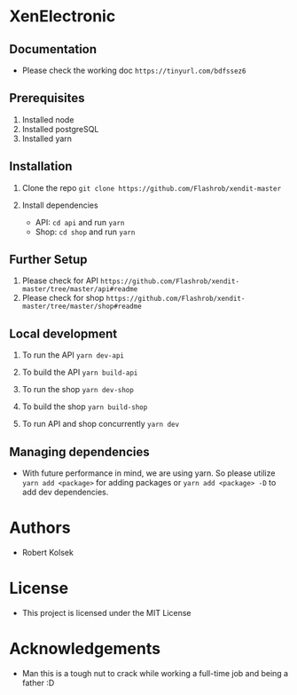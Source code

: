 # XenElectronic

## Documentation

- Please check the working doc
   `https://tinyurl.com/bdfssez6`

## Prerequisites

1. Installed node
2. Installed postgreSQL
3. Installed yarn

## Installation

1. Clone the repo
   `git clone https://github.com/Flashrob/xendit-master`

2. Install dependencies
   - API: `cd api` and run `yarn`
   - Shop: `cd shop` and run `yarn`

## Further Setup

1. Please check for API `https://github.com/Flashrob/xendit-master/tree/master/api#readme`
2. Please check for shop `https://github.com/Flashrob/xendit-master/tree/master/shop#readme`

## Local development

1. To run the API
   `yarn dev-api`
2. To build the API
   `yarn build-api`

3. To run the shop
   `yarn dev-shop`
4. To build the shop
   `yarn build-shop`

5. To run API and shop concurrently
   `yarn dev`

## Managing dependencies

- With future performance in mind, we are using yarn. So please utilize `yarn add <package>` for adding packages or `yarn add <package> -D` to add dev dependencies.

# Authors

- Robert Kolsek

# License

- This project is licensed under the MIT License

# Acknowledgements

- Man this is a tough nut to crack while working a full-time job and being a father :D
